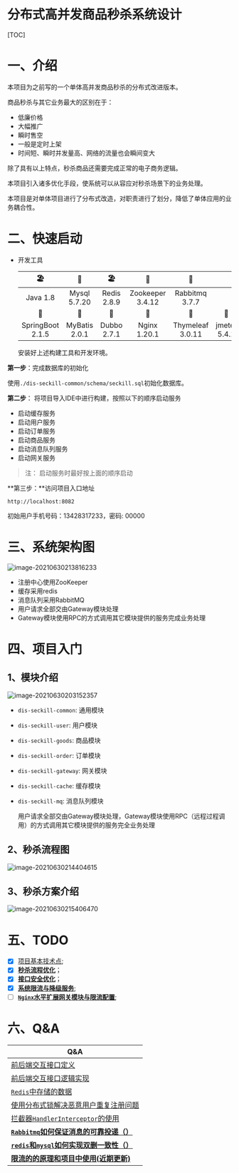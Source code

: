 # 分布式高并发商品秒杀系统设计

[TOC]

# 一、介绍

本项目为之前写的一个单体高并发商品秒杀的分布式改进版本。

商品秒杀与其它业务最大的区别在于：

- 低廉价格
- 大幅推广
- 瞬时售空
- 一般是定时上架
- 时间短、瞬时并发量高、网络的流量也会瞬间变大

除了具有以上特点，秒杀商品还需要完成正常的电子商务逻辑。

本项目引入诸多优化手段，使系统可以从容应对秒杀场景下的业务处理。

本项目是对单体项目进行了分布式改造，对职责进行了划分，降低了单体应用的业务耦合性。

# 二、快速启动

- 开发工具

  |        🏖         |       🌁       |      🏖      |        🎯         |        🦄         |              |
  | :--------------: | :-----------: | :---------: | :--------------: | :--------------: | :----------: |
  |     Java 1.8     | Mysql 5.7.20  | Redis 2.8.9 | Zookeeper 3.4.12 |  Rabbitmq 3.7.7  |              |
  |        🧐         |       🥇       |      🌈      |        🍻         |        📮         |      🚏       |
  | SpringBoot 2.1.5 | MyBatis 2.0.1 | Dubbo 2.7.1 |  Nginx   1.20.1  | Thymeleaf 3.0.11 | jmeter 5.4.1 |

  安装好上述构建工具和开发环境。

**第一步**：完成数据库的初始化

使用`./dis-seckill-common/schema/seckill.sql`初始化数据库。

**第二步**： 将项目导入IDE中进行构建，按照以下的顺序启动服务

- 启动缓存服务
- 启动用户服务
- 启动订单服务
- 启动商品服务
- 启动消息队列服务
- 启动网关服务

> 注： 启动服务时最好按上面的顺序启动

**第三步：**访问项目入口地址

```
http://localhost:8082
```

初始用户手机号码：13428317233，密码: 00000

# 三、系统架构图

![image-20210630213816233](https://gitee.com/wu_hc/note_images/raw/master/project/seckill/20210630220403.png)

- 注册中心使用ZooKeeper
- 缓存采用redis
- 消息队列采用RabbitMQ
- 用户请求全部交由Gateway模块处理
- Gateway模块使用RPC的方式调用其它模块提供的服务完成业务处理

# 四、项目入门

## 1、模块介绍

![image-20210630203152357](https://gitee.com/wu_hc/note_images/raw/master/project/seckill/20210630220421.png)

- `dis-seckill-common`: 通用模块

- `dis-seckill-user`: 用户模块

- `dis-seckill-goods`: 商品模块

- `dis-seckill-order`: 订单模块

- `dis-seckill-gateway`: 网关模块

- `dis-seckill-cache`: 缓存模块

- `dis-seckill-mq`: 消息队列模块

   用户请求全部交由Gateway模块处理，Gateway模块使用RPC（远程过程调用）的方式调用其它模块提供的服务完全业务处理

## 2、秒杀流程图

![image-20210630214404615](https://gitee.com/wu_hc/note_images/raw/master/project/seckill/20210630220416.png)

## 3、秒杀方案介绍

![image-20210630215406470](https://gitee.com/wu_hc/note_images/raw/master/project/seckill/20210630220422.png)

# 五、TODO

- [x] [项目基本技术点]();
- [x] **[秒杀流程优化]()**；
- [x] **[接口安全优化]()**；
- [x] **[系统限流与降级服务]()**;
- [ ] **[`Nginx`水平扩展网关模块与限流配置]()**;

# 六、Q&A

| Q&A                                                          |
| ------------------------------------------------------------ |
| [前后端交互接口定义](https://github.com/TheWhc/dis-seckill/blob/master/doc/%E5%89%8D%E5%90%8E%E7%AB%AF%E4%BA%A4%E4%BA%92%E6%8E%A5%E5%8F%A3%E5%AE%9A%E4%B9%89.md) |
| [前后端交互接口逻辑实现](https://github.com/TheWhc/dis-seckill/blob/master/doc/%E5%89%8D%E5%90%8E%E7%AB%AF%E4%BA%A4%E4%BA%92%E6%8E%A5%E5%8F%A3%E9%80%BB%E8%BE%91%E5%AE%9E%E7%8E%B0.md)                                   |
| [`Redis`中存储的数据](https://github.com/TheWhc/dis-seckill/blob/master/doc/Redis%E4%B8%AD%E5%AD%98%E5%82%A8%E7%9A%84%E6%95%B0%E6%8D%AE.md)                                      |
| [使用分布式锁解决恶意用户重复注册问题]()                     |
| [拦截器`HandlerInterceptor`的使用]()                         |
| **[`Rabbitmq`如何保证消息的可靠投递（）]()**                 |
| **[`redis`和`mysql`如何实现双删一致性（）]()**               |
| **[限流的的原理和项目中使用(近期更新)]()**                   |

